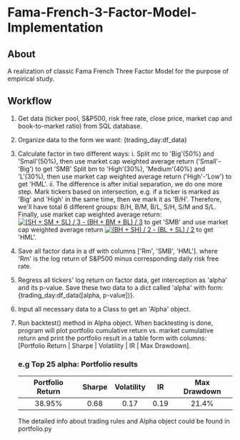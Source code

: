 # Fama-French-3-Factor-Model-Implementation

## About
A realization of classic Fama French Three Factor Model for the purpose of empirical study.

## Workflow
1) Get data (ticker pool, S&P500, risk free rate, close price, market cap and book-to-market ratio) from SQL database.
2) Organize data to the form we want: {trading_day:df_data}
3) Calculate factor in two different ways:
    i. Split mc to 'Big'(50%) and 'Small'(50%), then use market cap weighted average return ('Small'-'Big') to get 'SMB'
    Split bm to 'High'(30%), 'Medium'(40%) and 'L'(30%), then use market cap weighted average return ('High'-'Low') to
    get 'HML'.
    ii. The difference is after initial separation, we do one more step. Mark tickers based on intersection, e.g. if a
    ticker is marked as 'Big' and 'High' in the same time, then we mark it as 'B/H'. Therefore, we'll have total 6
    different groups: B/H, B/M, B/L, S/H, S/M and S/L. 
    Finally, use market cap weighted average return:
    <a href="https://www.codecogs.com/eqnedit.php?latex=(SH&space;&plus;&space;SM&space;&plus;&space;SL)&space;/&space;3&space;-&space;(BH&space;&plus;&space;BM&space;&plus;&space;BL)&space;/&space;3" target="_blank"><img src="https://latex.codecogs.com/gif.latex?(SH&space;&plus;&space;SM&space;&plus;&space;SL)&space;/&space;3&space;-&space;(BH&space;&plus;&space;BM&space;&plus;&space;BL)&space;/&space;3" title="(SH + SM + SL) / 3 - (BH + BM + BL) / 3" /></a>
    to get 'SMB' 
    and use market cap weighted average return
    <a href="https://www.codecogs.com/eqnedit.php?latex=(BH&space;&plus;&space;SH)&space;/&space;2&space;-&space;(BL&space;&plus;&space;SL)&space;/&space;2" target="_blank"><img src="https://latex.codecogs.com/gif.latex?(BH&space;&plus;&space;SH)&space;/&space;2&space;-&space;(BL&space;&plus;&space;SL)&space;/&space;2" title="(BH + SH) / 2 - (BL + SL) / 2" /></a>
    to get 'HML'.
4) Save all factor data in a df with columns ['Rm', 'SMB', 'HML'].
   where 'Rm' is the log return of S&P500 minus corresponding daily risk free rate.
5) Regress all tickers' log return on factor data, get interception as 'alpha' and its p-value. Save these two data to
   a dict called 'alpha' with form: {trading_day:df_data([alpha, p-value])}.
6) Input all necessary data to a Class to get an 'Alpha' object.
7) Run backtest() method in Alpha object. When backtesting is done, program will plot portfolio cumulative return vs.
   market cumulative return and print the portfolio result in a table form with columns:
   [Portfolio Return | Sharpe | Volatility |  IR  | Max Drawdown].

   ### e.g Top 25 alpha: Portfolio results
   
   | Portfolio Return | Sharpe | Volatility |  IR  | Max Drawdown |
   |  :----:  | :----:  | :----:  | :----:  | :----:  |    
   | 38.95% | 0.68 | 0.17 |  0.19  | 21.4% |

   The detailed info about trading rules and Alpha object could be found in portfolio.py
